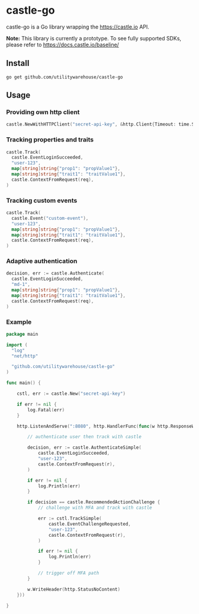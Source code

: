 # castle-go

castle-go is a Go library wrapping the https://castle.io API. 

**Note:** This library is currently a prototype. To see fully supported SDKs, please refer to https://docs.castle.io/baseline/

## Install

```
go get github.com/utilitywarehouse/castle-go
```

## Usage

### Providing own http client

```go
castle.NewWithHTTPClient("secret-api-key", &http.Client{Timeout: time.Second * 2})
```

### Tracking properties and traits

```go
castle.Track(
  castle.EventLoginSucceeded,
  "user-123",
  map[string]string{"prop1": "propValue1"},
  map[string]string{"trait1": "traitValue1"},
  castle.ContextFromRequest(req),
)
```

### Tracking custom events

```go
castle.Track(
  castle.Event("custom-event"),
  "user-123",
  map[string]string{"prop1": "propValue1"},
  map[string]string{"trait1": "traitValue1"},
  castle.ContextFromRequest(req),
)
```

### Adaptive authentication

```go
decision, err := castle.Authenticate(
  castle.EventLoginSucceeded,
  "md-1",
  map[string]string{"prop1": "propValue1"},
  map[string]string{"trait1": "traitValue1"},
  castle.ContextFromRequest(req),
)
```

### Example

```go
package main

import (
  "log"
  "net/http"

  "github.com/utilitywarehouse/castle-go"
)

func main() {

	cstl, err := castle.New("secret-api-key")

	if err != nil {
		log.Fatal(err)
	}

	http.ListenAndServe(":8080", http.HandlerFunc(func(w http.ResponseWriter, r *http.Request) {

		// authenticate user then track with castle

		decision, err := castle.AuthenticateSimple(
			castle.EventLoginSucceeded,
			"user-123",
			castle.ContextFromRequest(r),
		)

		if err != nil {
			log.Println(err)
		}

		if decision == castle.RecommendedActionChallenge {
			// challenge with MFA and track with castle

			err := cstl.TrackSimple(
				castle.EventChallengeRequested,
				"user-123",
				castle.ContextFromRequest(r),
			)

			if err != nil {
				log.Println(err)
			}

			// trigger off MFA path
		}

		w.WriteHeader(http.StatusNoContent)
	}))

}
```
